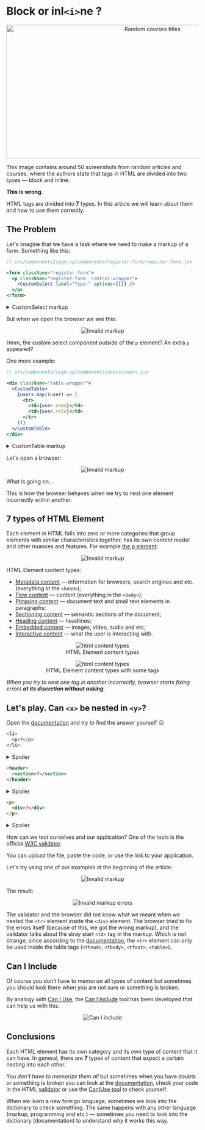 # Block or inl`<i>`ne ?

<p align="center">
  <img src="./img/lie.jpg" width="750" height="350" alt="Random courses titles">
</p>

This image contains around 50 screenshots from random articles and courses, where the authors state that tags in HTML are divided into two types — block and inline.

**This is wrong.**

HTML tags are divided into **7** types. In this article we will learn about them and how to use them correctly.

## The Problem

Let's imagine that we have a task where we need to make a markup of a form. Something like this:

```jsx
// src/components/sign-up/components/register-form/register-form.jsx

<form className="register-form">
  <p className="register-form__control-wrapper">
    <CustomSelect label="Type:" options={[]} />
  </p>
</form>
```

<details>
  <summary>CustomSelect markup</summary>

  ```jsx
    // src/components/common/custom-select/custom-select.jsx

    const CustomSelect = ({ label, options }) => (
      <div className="custom-select">
        <label className="custom-select__label">
          {label}
          <select className="custom-select__control">
            {options.map((it) => (
              <option value={it.value}>{it.label}</option>
            ))}
          </select>
        </label>
      </div>
    );
  ```
</details>

But when we open the browser we see this:

<p align="center">
  <img src="./img/invalid-markup.jpg" alt="Invalid markup">
</p>

Hmm, the custom select component outside of the `p` element? An extra `p` appeared?

One more example:

```jsx
// src/components/sign-up/components/users/users.jsx

<div className="table-wrapper">
  <CustomTable>
    {users.map((user) => (
      <tr>
        <td>{user.name}</td>
        <td>{user.role}</td>
      </tr>
    ))}
  </CustomTable>
</div>
```

<details>
  <summary>CustomTable markup</summary>

  ```jsx
    // src/components/common/custom-table/custom-table.jsx

    const CustomTable = ({ children }) => (
      <table className="custom-table">
        {children}
      </table>
    );
  ```
</details>

Let's open a browser:

<p align="center">
  <img src="./img/invalid-table-markup.jpg" alt="Invalid markup">
</p>

What is going on...

This is how the browser behaves when we try to nest one element incorrectly within another.

## 7 types of HTML Element

Each element in HTML falls into zero or more categories that group elements with similar characteristics together, has its own content model and other nuances and features. For example [the p element](https://html.spec.whatwg.org/multipage/grouping-content.html#the-p-element):

<p align="center">
  <img src="./img/p-element.jpg" alt="Invalid markup">
</p>

HTML Element content types:

- [Metadata content](https://html.spec.whatwg.org/multipage/dom.html#metadata-content-2)  — information for browsers, search engines and etc. (everything in the `<head>`);
- [Flow content](https://html.spec.whatwg.org/multipage/dom.html#flow-content-2) — content (everything in the `<body>`);
- [Phrasing content](https://html.spec.whatwg.org/multipage/dom.html#phrasing-content-2) — document text and small text elements in paragraphs;
- [Sectioning content](https://html.spec.whatwg.org/multipage/dom.html#sectioning-content-2) — semantic sections of the document;
- [Heading content](https://html.spec.whatwg.org/multipage/dom.html#heading-content-2) — headlines;
- [Embedded content](https://html.spec.whatwg.org/multipage/dom.html#embedded-content-category) — images, video, audio and etc;
- [Interactive content](https://html.spec.whatwg.org/multipage/dom.html#interactive-content-2) — what the user is interacting with.

<p align="center">
  <img src="./img/htm-content-type.jpg" alt="html content types">
  <br>
  <span>HTML Element content types</span>
</p>

<p align="center">
  <img src="./img/htm-element-content-type.jpg" alt="html content types">
  <br>
  <span>HTML Element content types with some tags</span>
</p>

*When you try to nest one tag in another incorrectly, browser starts fixing errors **at its discretion without asking**.*

## Let's play. Can `<x>` be nested in `<y>`?

Open the [documentation](https://html.spec.whatwg.org/multipage/semantics.html#semantics) and try to find the answer yourself 😉

```html
<li>
  <p>?</p>
</li>
```

<details>
  <summary>Spoiler</summary>

  **Yes, you can!**

  [The `li` element](https://html.spec.whatwg.org/multipage/grouping-content.html#the-li-element) content model — `flow content`.

  [The `p` element](https://html.spec.whatwg.org/multipage/grouping-content.html#the-p-element) categories — `flow content`, `palpable content`.

</details>

```html
<header>
  <section>?</section>
</header>
```

<details>
  <summary>Spoiler</summary>

  **Yes, you can!**

  [The `header` element](https://html.spec.whatwg.org/multipage/sections.html#the-header-element) content model — `flow content`, but with no `header` or `footer` element descendants.

  [The `section` element](https://html.spec.whatwg.org/multipage/sections.html#the-section-element) categories — `flow content`, `sectioning content`, `palpable content`.

</details>

```html
<p>
  <div>?</div>
</p>
```

<details>
  <summary>Spoiler</summary>

  **No, you can't!**

  [The `p` element](https://html.spec.whatwg.org/multipage/grouping-content.html#the-p-element) content model — `phrasing content`.

  [The `div` element](https://html.spec.whatwg.org/multipage/grouping-content.html#the-div-element) categories — `flow content`, `palpable content`.

</details>

How can we test ourselves and our application? One of the tools is the official [W3C validator](https://validator.w3.org/).

You can upload the file, paste the code, or use the link to your application.

Let's try using one of our examples at the beginning of the article:

<p align="center">
  <img src="./img/check-invalid-markup.png" alt="Invalid markup">
</p>

The result:

<p align="center">
  <img src="./img/invalid-markup-errors.png" alt="Invalid markup errors">
</p>

The validator and the browser did not know what we meant when we nested the `<tr>` element inside the `<div>` element. The browser tried to fix the errors itself (because of this, we got the wrong markup), and the validator talks about the stray start `<td>` tag in the markup. Which is not strange, since according to the [documentation](https://html.spec.whatwg.org/multipage/tables.html#the-tr-element), the `<tr>` element can only be used inside the table tags (`<thead>`, `<tbody>`, `<tfoot>`, `<table>`).

## Can I Include

Of course you don’t have to memorize all types of content but sometimes you should look there when you are not sure or something is broken.

By analogy with [Can I Use](https://caniuse.com/), the [Can I Include](https://caninclude.glitch.me/) tool has been developed that can help us with this.

<p align="center">
  <img src="./img/can-i-include.jpg" alt="Can I include">
</p>

## Conclusions

Each HTML element has its own category and its own type of content that it can have. In general, there are **7** types of content that expect a certain nesting into each other.

You *don't have to memorize them all* but sometimes when you have doubts or something is broken you can look at the [documentation](https://html.spec.whatwg.org/multipage/dom.html#kinds-of-content), check your code in the HTML [validator](https://validator.w3.org/) or use the [CanIUse tool](https://caninclude.glitch.me/) to check yourself.

When we learn a new foreign language, sometimes we look into the dictionary to check something. The same happens with any other language (markup, programming and etc.) — sometimes you need to look into the dictionary (documentation) to understand why it works this way.
